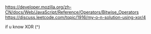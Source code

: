 https://developer.mozilla.org/zh-CN/docs/Web/JavaScript/Reference/Operators/Bitwise_Operators
https://discuss.leetcode.com/topic/1916/my-o-n-solution-using-xor/4


if u know XOR (^) 
